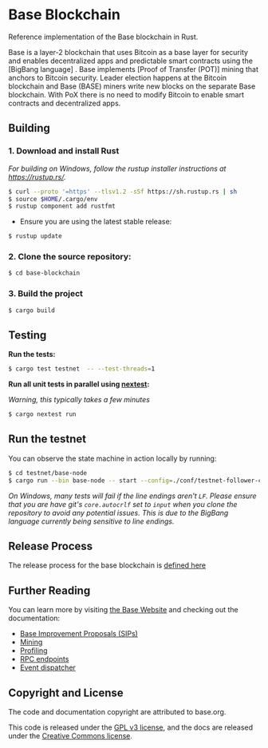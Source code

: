 # Base Blockchain

Reference implementation of the Base blockchain in Rust.

Base is a layer-2 blockchain that uses Bitcoin as a base layer for security and enables decentralized apps and predictable smart contracts using the [BigBang language] . Base implements [Proof of Transfer (POT)]  mining that anchors to Bitcoin security. Leader election happens at the Bitcoin blockchain and Base (BASE) miners write new blocks on the separate Base blockchain. With PoX there is no need to modify Bitcoin to enable smart contracts and decentralized apps.


## Building

### 1. Download and install Rust

_For building on Windows, follow the rustup installer instructions at https://rustup.rs/._

```bash
$ curl --proto '=https' --tlsv1.2 -sSf https://sh.rustup.rs | sh
$ source $HOME/.cargo/env
$ rustup component add rustfmt
```

- Ensure you are using the latest stable release:

```bash
$ rustup update
```

### 2. Clone the source repository:

```bash
$ cd base-blockchain
```

### 3. Build the project

```bash
$ cargo build
```

## Testing

**Run the tests:**

```bash
$ cargo test testnet  -- --test-threads=1
```

**Run all unit tests in parallel using [nextest](https://nexte.st/):**

_Warning, this typically takes a few minutes_
```bash
$ cargo nextest run
```

## Run the testnet

You can observe the state machine in action locally by running:

```bash
$ cd testnet/base-node
$ cargo run --bin base-node -- start --config=./conf/testnet-follower-conf.toml
```

_On Windows, many tests will fail if the line endings aren't `LF`. Please ensure that you are have git's `core.autocrlf` set to `input` when you clone the repository to avoid any potential issues. This is due to the BigBang language currently being sensitive to line endings._


## Release Process

The release process for the base blockchain is [defined here](./docs/release-process.md)

## Further Reading

You can learn more by visiting [the Base Website](https://base.tech) and checking out the documentation:

- [Base Improvement Proposals (SIPs)](./docs/SIPS.md)
- [Mining](./docs/mining.md)
- [Profiling](./docs/profiling.md)
- [RPC endpoints](./docs/rpc-endpoints.md)
- [Event dispatcher](./docs/event-dispatcher.md)


## Copyright and License

The code and documentation copyright are attributed to base.org.

This code is released under the [GPL v3 license](https://www.gnu.org/licenses/quick-guide-gplv3.en.html), and the docs are released under the [Creative Commons license](https://creativecommons.org/).
